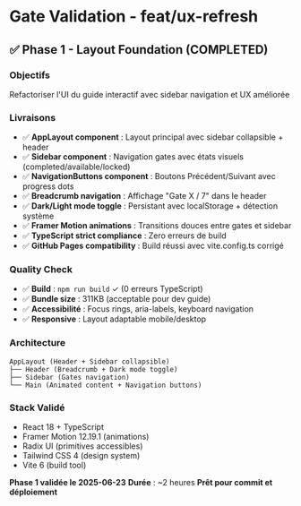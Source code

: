 # Gate Validation - feat/ux-refresh

## ✅ Phase 1 - Layout Foundation (COMPLETED)

### Objectifs
Refactoriser l'UI du guide interactif avec sidebar navigation et UX améliorée

### Livraisons
- ✅ **AppLayout component** : Layout principal avec sidebar collapsible + header
- ✅ **Sidebar component** : Navigation gates avec états visuels (completed/available/locked)
- ✅ **NavigationButtons component** : Boutons Précédent/Suivant avec progress dots
- ✅ **Breadcrumb navigation** : Affichage "Gate X / 7" dans le header
- ✅ **Dark/Light mode toggle** : Persistant avec localStorage + détection système
- ✅ **Framer Motion animations** : Transitions douces entre gates et sidebar
- ✅ **TypeScript strict compliance** : Zero erreurs de build
- ✅ **GitHub Pages compatibility** : Build réussi avec vite.config.ts corrigé

### Quality Check
- ✅ **Build** : `npm run build` ✓ (0 erreurs TypeScript)
- ✅ **Bundle size** : 311KB (acceptable pour dev guide)
- ✅ **Accessibilité** : Focus rings, aria-labels, keyboard navigation
- ✅ **Responsive** : Layout adaptable mobile/desktop

### Architecture
```
AppLayout (Header + Sidebar collapsible)
├── Header (Breadcrumb + Dark mode toggle)
├── Sidebar (Gates navigation)
└── Main (Animated content + Navigation buttons)
```

### Stack Validé
- React 18 + TypeScript
- Framer Motion 12.19.1 (animations)
- Radix UI (primitives accessibles)
- Tailwind CSS 4 (design system)
- Vite 6 (build tool)

**Phase 1 validée le 2025-06-23**
**Durée** : ~2 heures
**Prêt pour commit et déploiement**